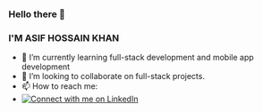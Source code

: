 ### Hello there 👋
### **I'M ASIF HOSSAIN KHAN**
- 🌱 I’m currently learning full-stack development and mobile app development
- 👯 I’m looking to collaborate on full-stack projects.
- 📫 How to reach me:
-  [![Connect with me on LinkedIn](https://img.shields.io/badge/LinkedIn-0077B5?style=for-the-badge&logo=linkedin&logoColor=white)]([https://www.linkedin.com/in/your-username/](https://www.linkedin.com/in/asif-hossain-khan-8195a2215/))



<!--
**Anovortex/anovortex** is a ✨ _special_ ✨ repository because its `README.md` (this file) appears on your GitHub profile.

Here are some ideas to get you started:

- 🔭 I’m currently working on ...
- 🌱 I’m currently learning ...
- 👯 I’m looking to collaborate on ...
- 🤔 I’m looking for help with ...
- 💬 Ask me about ...
- 📫 How to reach me: ...
- 😄 Pronouns: ...
- ⚡ Fun fact: ...
-->
